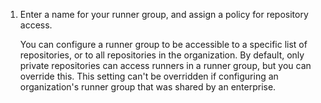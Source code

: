 1. Enter a name for your runner group, and assign a policy for repository access.

    You can configure a runner group to be accessible to a specific list of repositories, or to all repositories in the organization. By default, only private repositories can access runners in a runner group, but you can override this. This setting can't be overridden if configuring an organization's runner group that was shared by an enterprise.